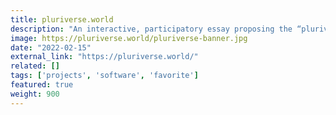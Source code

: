 ```yaml
---
title: pluriverse.world
description: "An interactive, participatory essay proposing the “pluriverse” as a new banner for the community to rally around for how we look at imagining a “new web.” It is co-created with visitors and readers of the site.<br/><br/>Created in collaboration with [Verses](https://verses.xyz/)."
image: https://pluriverse.world/pluriverse-banner.jpg
date: "2022-02-15"
external_link: "https://pluriverse.world/"
related: []
tags: ['projects', 'software', 'favorite']
featured: true
weight: 900
---
```

